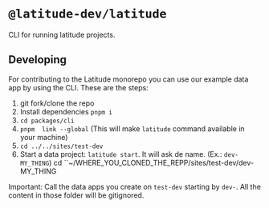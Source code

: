 # `@latitude-dev/latitude`

CLI for running latitude projects.

## Developing

For contributing to the Latitude monorepo you can use our example
data app by using the CLI. These are the steps:

1. git fork/clone the repo
2. Install dependencies `pnpm i`
3. `cd packages/cli`
4. `pnpm  link --global` (This will make `latitude` command available in your machine)
5. `cd ../../sites/test-dev `
6. Start a data project: `latitude start`. It will ask de name. (Ex.: `dev-MY_THING`)
   cd ``~/WHERE_YOU_CLONED_THE_REPP/sites/test-dev/dev-MY_THING

Important: Call the data apps you create on `test-dev` starting by `dev-`. All
the content in those folder will be gitignored.
